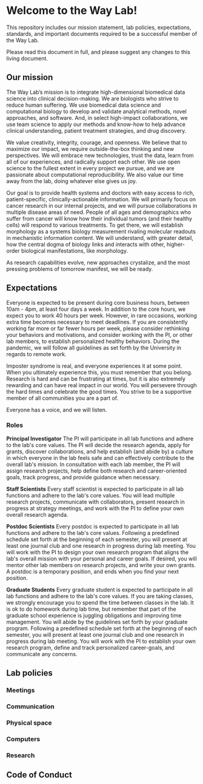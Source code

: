 # Welcome to the Way Lab!

This repository includes our mission statement, lab policies, expectations, standards, and important documents required to be a successful member of the Way Lab.

Please read this document in full, and please suggest any changes to this living document.

## Our mission

The Way Lab’s mission is to integrate high-dimensional biomedical data science into clinical decision-making.
We are biologists who strive to reduce human suffering.
We use biomedical data science and computational biology to develop and validate analytical methods, novel approaches, and software.
And, in select high-impact collaborations, we use team science to apply our methods and know-how to help advance clinical understanding, patient treatment strategies, and drug discovery.

We value creativity, integrity, courage, and openness.
We believe that to maximize our impact, we require outside-the-box thinking and new perspectives.
We will embrace new technologies, trust the data, learn from all of our experiences, and radically support each other.
We use open science to the fullest extent in every project we pursue, and we are passionate about computational reproducibility.
We also value our time away from the lab, doing whatever else gives us joy.

Our goal is to provide health systems and doctors with easy access to rich, patient-specific, clinically-actionable information.
We will primarily focus on cancer research in our internal projects, and we will pursue collaborations in multiple disease areas of need.
People of all ages and demographics who suffer from cancer will know how their individual tumors (and their healthy cells) will respond to various treatments.
To get there, we will establish morphology as a systems biology measurement rivaling molecular readouts in mechanistic information content.
We will understand, with greater detail, how the central dogma of biology links and interacts with other, higher-order biological manifestations, like morphology.

As research capabilities evolve, new approaches crystalize, and the most pressing problems of tomorrow manifest, we will be ready.

## Expectations

Everyone is expected to be present during core business hours, between 10am - 4pm, at least four days a week.
In addition to the core hours, we expect you to work 40 hours per week.
However, in rare occasions, working extra time becomes necessary to meet deadlines.
If you are consistently working far more or far fewer hours per week, please consider rethinking your behaviors and motivations, and consider working with the PI, or other lab members, to establish personalized healthy behaviors.
During the pandemic, we will follow all guidelines as set forth by the University in regards to remote work.

Imposter syndrome is real, and everyone experiences it at some point.
When you ultimately experience this, you must remember that you belong.
Research is hard and can be frustrating at times, but it is also extremely rewarding and can have real impact in our world.
You will persevere through the hard times and celebrate the good times.
You strive to be a supportive member of all communities you are a part of.

Everyone has a voice, and we will listen.

### Roles

**Principal Investigator**
The PI will participate in all lab functions and adhere to the lab's core values.
The PI will decide the research agenda, apply for grants, discover collaborations, and help establish (and abide by) a culture in which everyone in the lab feels safe and can effectively contribute to the overall lab's mission.
In consultation with each lab member, the PI will assign research projects, help define both research and career-oriented goals, track progress, and provide guidance when necessary.

**Staff Scientists**
Every staff scientist is expected to participate in all lab functions and adhere to the lab's core values.
You will lead multiple research projects, communicate with collaborators, present research in progress at strategy meetings, and work with the PI to define your own overall research agenda.

**Postdoc Scientists**
Every postdoc is expected to participate in all lab functions and adhere to the lab's core values.
Following a predefined schedule set forth at the beginning of each semester, you will present at least one journal club and one research in progress during lab meeting.
You will work with the PI to design your own research program that aligns the lab's overall mission with your personal and career goals.
If desired, you will mentor other lab members on research projects, and write your own grants.
A postdoc is a temporary position, and ends when you find your next position.

**Graduate Students**
Every graduate student is expected to participate in all lab functions and adhere to the lab's core values.
If you are taking classes, we strongly encourage you to spend the time between classes in the lab.
It is ok to do homework during lab time, but remember that part of the graduate school experience is juggling obligations and improving time management.
You will abide by the guidelines set forth by your graduate program.
Following a predefined schedule set forth at the beginning of each semester, you will present at least one journal club and one research in progress during lab meeting.
You will work with the PI to establish your own research program, define and track personalized career-goals, and communicate any concerns.

## Lab policies

### Meetings

### Communication

### Physical space

### Computers

### Research

## Code of Conduct
